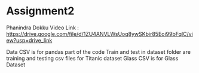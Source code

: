 # Assignment2

Phanindra Dokku Video Link : https://drive.google.com/file/d/1ZU4ANVLWsUoq8ywSKbir85Eoi99bFqlC/view?usp=drive_link

Data CSV is for pandas part of the code Train and test in dataset folder are training and testing csv files for Titanic dataset Glass CSV is for Glass Dataset

